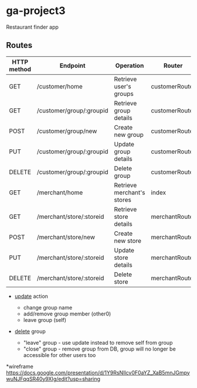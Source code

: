 # ga-project3
Restaurant finder app

## Routes
| HTTP method | Endpoint                      | Operation                   | Router         | Controller           | Controller Action | Payload |
|-------------|-------------------------------|-----------------------------|----------------|----------------------|-------------------|---------|
| GET         | /customer/home                | Retrieve user's groups      | customerRouter | customerController   | index             | no      |
| GET         | /customer/group/:groupid      | Retrieve group details      | customerRouter | groupsController     | show              | no      |
| POST        | /customer/group/new           | Create new group            | customerRouter | groupsController     | create            | yes     |
| PUT         | /customer/group/:groupid      | Update group details        | customerRouter | groupsController     | update            | yes     |
| DELETE      | /customer/group/:groupid      | Delete group                | customerRouter | groupsController     | delete            | no      |
| GET         | /merchant/home                | Retrieve merchant's stores  | index          | merchantController   | index             | no      |
| GET         | /merchant/store/:storeid      | Retrieve store details      | merchantRouter | storeController      | show              | no      |
| POST        | /merchant/store/new           | Create new store            | merchantRouter | storeController      | create            | no      |
| PUT         | /merchant/store/:storeid      | Update store details        | merchantRouter | storeController      | update            | -       |
| DELETE      | /merchant/store/:storeid      | Delete store                | merchantRouter | storeController      | delete            | -       |

* <u>update</u> action 
  * change group name
  * add/remove group member (other0)
  * leave group (self)

* <u>delete</u> group
  * "leave" group - use update instead to remove self from group
  * "close" group - remove group from DB, group will no longer be accessible for other users too

*wireframe
https://docs.google.com/presentation/d/1Y9RsNlIcv0F0aYZ_XaB5mnJGmpywuNJFqqSR40y9XIg/edit?usp=sharing
